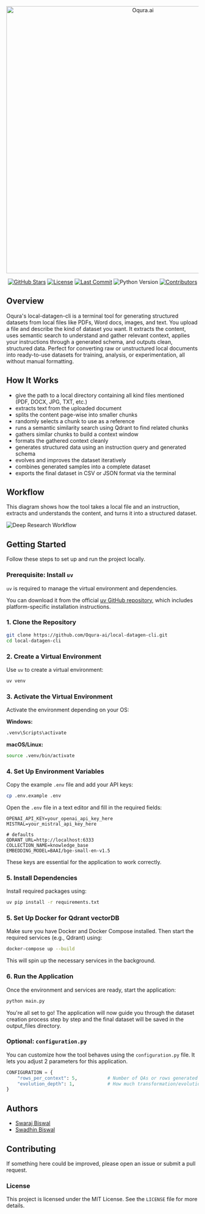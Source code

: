 <p align="center">
  <img src="./logo.png" alt="Oqura.ai" width="700"/>
</p>
<p align="center">
  <a href="https://github.com/Oqura-ai/local-datagen-cli/stargazers"><img src="https://img.shields.io/github/stars/Oqura-ai/local-datagen-cli?style=flat-square" alt="GitHub Stars"></a>
  <a href="https://github.com/Oqura-ai/local-datagen-cli/blob/main/LICENSE"><img src="https://img.shields.io/github/license/Oqura-ai/local-datagen-cli?style=flat-square&color=purple" alt="License"></a>
  <a href="https://github.com/Oqura-ai/local-datagen-cli/commits/main"><img src="https://img.shields.io/github/last-commit/Oqura-ai/local-datagen-cli?style=flat-square&color=blue" alt="Last Commit"></a>
  <img src="https://img.shields.io/badge/Python-3.9%2B-blue?style=flat-square" alt="Python Version">
  <a href="https://github.com/Oqura-ai/local-datagen-cli/graphs/contributors"><img src="https://img.shields.io/github/contributors/Oqura-ai/local-datagen-cli?style=flat-square&color=yellow" alt="Contributors"></a>
</p>


## Overview

Oqura's local-datagen-cli is a terminal tool for generating structured datasets from local files like PDFs, Word docs, images, and text. You upload a file and describe the kind of dataset you want. It extracts the content, uses semantic search to understand and gather relevant context, applies your instructions through a generated schema, and outputs clean, structured data. Perfect for converting raw or unstructured local documents into ready-to-use datasets for training, analysis, or experimentation, all without manual formatting.


## How It Works

- give the path to a local directory containing all kind files mentioned (PDF, DOCX, JPG, TXT, etc.)  
- extracts text from the uploaded document  
- splits the content page-wise into smaller chunks  
- randomly selects a chunk to use as a reference  
- runs a semantic similarity search using Qdrant to find related chunks  
- gathers similar chunks to build a context window  
- formats the gathered context cleanly  
- generates structured data using an instruction query and generated schema  
- evolves and improves the dataset iteratively  
- combines generated samples into a complete dataset  
- exports the final dataset in CSV or JSON format via the terminal  



## Workflow

This diagram shows how the tool takes a local file and an instruction, extracts and understands the content, and turns it into a structured dataset.

![Deep Research Workflow](./assets/Local_File.png)



## Getting Started

Follow these steps to set up and run the project locally.

### Prerequisite: Install `uv`

`uv` is required to manage the virtual environment and dependencies.

You can download it from the official [uv GitHub repository](https://github.com/astral-sh/uv), which includes platform-specific installation instructions.

### 1. Clone the Repository

```bash
git clone https://github.com/Oqura-ai/local-datagen-cli.git
cd local-datagen-cli
```

### 2. Create a Virtual Environment

Use `uv` to create a virtual environment:

```bash
uv venv
```

### 3. Activate the Virtual Environment

Activate the environment depending on your OS:

**Windows:**
```bash
.venv\Scripts\activate
```

**macOS/Linux:**
```bash
source .venv/bin/activate
```

### 4. Set Up Environment Variables

Copy the example `.env` file and add your API keys:

```bash
cp .env.example .env
```

Open the `.env` file in a text editor and fill in the required fields:

```
OPENAI_API_KEY=your_openai_api_key_here
MISTRAL=your_mistral_api_key_here

# defaults
QDRANT_URL=http://localhost:6333
COLLECTION_NAME=knowledge_base
EMBEDDING_MODEL=BAAI/bge-small-en-v1.5
```

These keys are essential for the application to work correctly.

### 5. Install Dependencies

Install required packages using:

```bash
uv pip install -r requirements.txt
```

### 5. Set Up Docker for Qdrant vectorDB

Make sure you have Docker and Docker Compose installed. Then start the required services (e.g., Qdrant) using:

```bash
docker-compose up --build
```

This will spin up the necessary services in the background.

### 6. Run the Application

Once the environment and services are ready, start the application:

```bash
python main.py
```

You're all set to go! The application will now guide you through the dataset creation process step by step and the final dataset will be saved in the output_files directory.

### Optional: `configuration.py`

You can customize how the tool behaves using the `configuration.py` file. It lets you adjust 2 parameters for this application.

```python
CONFIGURATION = {
    "rows_per_context": 5,           # Number of QAs or rows generated per chunk
    "evolution_depth": 1,            # How much transformation/evolution to apply (1 = minimal, 3 = very complex)
}
```

## Authors

- [Swaraj Biswal](https://github.com/SWARAJ-42)
- [Swadhin Biswal](https://github.com/swadhin505)  


## Contributing

If something here could be improved, please open an issue or submit a pull request.

### License

This project is licensed under the MIT License. See the `LICENSE` file for more details.

